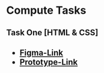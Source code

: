 <h1>Compute Tasks</h1>

<h2>Task One [HTML & CSS]<h2>

- [Figma-Link](https://www.figma.com/file/BbJ079wVAPBx43hkeObyc1/School-Crafty---responsive%C2%A0website-template%C2%A0download%C2%A0html%C2%A0with-css-for-school-(Community)?type=design&node-id=2415%3A26437&mode=design&t=abzD4huffk46A1eV-1)
- [Prototype-Link](https://compute-task-one.netlify.app/)